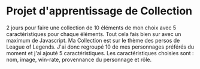 # Projet d'apprentissage de Collection 

2 jours pour faire une collection de 10 éléments de mon choix avec 5 caractéristiques pour chaque éléments. Tout cela fais bien sur avec un maximum de Javascript.
Ma Collection est sur le thème des persos de League of Legends. 
J'ai donc regroupé 10 de mes personnages préférés du moment et j'ai ajouté 5 caractéristiques.
Les caractéristiques choisies sont : nom, image, win-rate, provennance du personnage et rôle.


